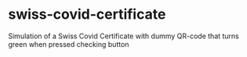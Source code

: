 # swiss-covid-certificate
Simulation of a Swiss Covid Certificate with dummy QR-code that turns green when pressed checking button

